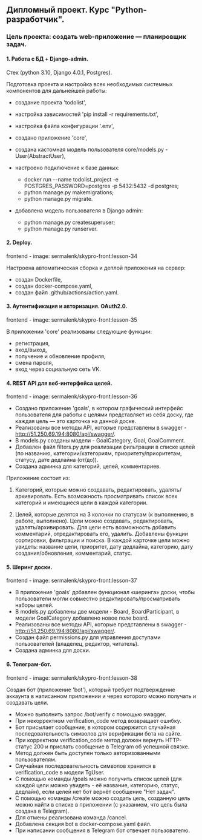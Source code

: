 ## Дипломный проект. Курс "Python-разработчик".

### Цель проекта: создать web-приложение — планировщик задач.

#### 1. Работа с БД + Django-admin.

Стек (python 3.10, Django 4.0.1, Postgres).

Подготовка проекта и настройка всех необходимых системных компонентов для дальнейшей работы:

- создание проекта 'todolist',
- настройка зависимостей 'pip install -r requirements.txt',
- настройка файла конфигурации '.env',
- создано приложение 'core',
- создана кастомная модель пользователя core/models.py - User(AbstractUser),
- настроено подключение к базе данных:
    - docker run --name todolist_project -e POSTGRES_PASSWORD=postgres -p 5432:5432 -d postgres;
    - python manage.py makemigrations;
    - python manage.py migrate.
    
  
- добавлена модель пользователя в Django admin:
    - python manage.py createsuperuser;
    - python manage.py runserver.

#### 2. Deploy.

frontend - image: sermalenk/skypro-front:lesson-34

Настроена автоматическая сборка и деплой приложения на сервер:

- создан Dockerfile,
- создан docker-compose.yaml,
- создан файл .github/actions/action.yaml.

#### 3. Аутентификация и авторизация. OAuth2.0.

frontend - image: sermalenk/skypro-front:lesson-35

В приложении 'core' реализованы следующие функции:

- регистрация,
- вход/выход,
- получение и обновление профиля,
- смена пароля,
- вход через социальную сеть VK.


 #### 4. REST API для веб-интерфейса целей.

frontend - image: sermalenk/skypro-front:lesson-36

- Создано приложение 'goals', в котором графический интерфейс пользователя для работы с целями представляет из себя доску, где каждая цель — это карточка на данной доске. 
- Реализованы все методы API, которые представлены в swagger - http://51.250.69.194:8080/api/swagger/.
- В models.py созданы модели - GoalCategory, Goal, GoalComment.
- Добавлен файл filters.py для реализации фильтрации в списке целей (по названию, категории/категориям, приоритету/приоритетам, статусу, дате дедлайна (от/до)).
- Создана админка для категорий, целей, комментариев.

Приложение состоит из:
1. Категорий, которые можно создавать, редактировать, удалять/архивировать. Есть возможность просматривать список всех категорий и имеющиеся цели в каждой категории.
  
2. Целей, которые делятся на 3 колонки по статусам (к выполнению, в работе, выполнено). Цели можно создавать, редактировать, удалять/архивировать. Для цели есть возможность добавить комментарий, отредактировать его, удалить.
Добавлены функции сортировки, фильтрации и поиска. В каждой карточке цели можно увидеть: название цели, приоритет, дату дедлайна, категорию, дату создания/обновления, комментарий, статус.
  

#### 5. Шеринг доски.

frontend - image: sermalenk/skypro-front:lesson-37

- В приложение 'goals' добавлен функционал «шеринга» доски, чтобы пользователи могли совместно редактировать/просматривать наборы целей.
- В models.py добавлены две модели - Board,  BoardParticipant, в модели GoalCategory добавлено новое поле board.
- Реализованы все методы API, которые представлены в swagger - http://51.250.69.194:8080/api/swagger/.
- Создан файл permissions.py для управления доступами пользователей (владелец, редактор, читатель).
- Создана админка для доски.

#### 6. Телеграм-бот.

frontend - image: sermalenk/skypro-front:lesson-38

Создан бот (приложение 'bot'), который требует подтверждение аккаунта в написанном приложении и через которого можно получать и создавать цели.

- Можно выполнить запрос /bot/verify с помощью swagger.
- При некорректном verification_code метод возвращает ошибку.
- Бот присылает сообщение, в котором содержится случайная последовательность символов для верификации бота на сайте.
- При корректном verification_code метод должен вернуть HTTP-статус 200 и прислать сообщение в Telegram об успешной связке.
- Метод должен быть доступен только авторизованными пользователям.
- Случайная последовательность символов хранится в verification_code в модели TgUser.
- С помощью команды /goals можно получить список целей (для каждой цели можно увидеть - её название, категорию, статус, дедлайн), если целей нет бот вернёт сообщение "Нет задач".
- С помощью команды /create можно создать цель, созданную цель можно найти в списке в приложении (с указанием, что цель была создана в Telegram).
- Для отмены реализована команда /cancel.
- Добавлена секция bot в docker-compose.yaml файл.
- При написании сообщения в Telegram бот отвечает пользователю.

